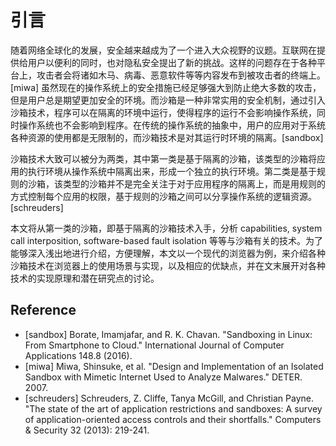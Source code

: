 # 引言

随着网络全球化的发展，安全越来越成为了一个进入大众视野的议题。互联网在提供给用户以便利的同时，也对隐私安全提出了新的挑战。这样的问题存在于各种平台上，攻击者会将诸如木马、病毒、恶意软件等等内容发布到被攻击者的终端上。[miwa] 虽然现在的操作系统上的安全措施已经足够强大到防止绝大多数的攻击，但是用户总是期望更加安全的环境。而沙箱是一种非常实用的安全机制，通过引入沙箱技术，程序可以在隔离的环境中运行，使得程序的运行不会影响操作系统，同时操作系统也不会影响到程序。在传统的操作系统的抽象中，用户的应用对于系统各种资源的使用都是无限制的，而沙箱技术是对其运行时环境的隔离。[sandbox]

沙箱技术大致可以被分为两类，其中第一类是基于隔离的沙箱，该类型的沙箱将应用的执行环境从操作系统中隔离出来，形成一个独立的执行环境。第二类是基于规则的沙箱，该类型的沙箱并不是完全关注于对于应用程序的隔离上，而是用规则的方式控制每个应用的权限，基于规则的沙箱之间可以分享操作系统的逻辑资源。[schreuders]

本文将从第一类的沙箱，即基于隔离的沙箱技术入手，分析 capabilities, system call interposition, software-based fault isolation 等等与沙箱有关的技术。为了能够深入浅出地进行介绍，方便理解，本文以一个现代的浏览器为例，来介绍各种沙箱技术在浏览器上的使用场景与实现，以及相应的优缺点，并在文末展开对各种技术的实现原理和潜在研究点的讨论。

## Reference

* [sandbox] Borate, Imamjafar, and R. K. Chavan. "Sandboxing in Linux: From Smartphone to Cloud." International Journal of Computer Applications 148.8 (2016).
* [miwa] Miwa, Shinsuke, et al. "Design and Implementation of an Isolated Sandbox with Mimetic Internet Used to Analyze Malwares." DETER. 2007.
* [schreuders] Schreuders, Z. Cliffe, Tanya McGill, and Christian Payne. "The state of the art of application restrictions and sandboxes: A survey of application-oriented access controls and their shortfalls." Computers & Security 32 (2013): 219-241.
